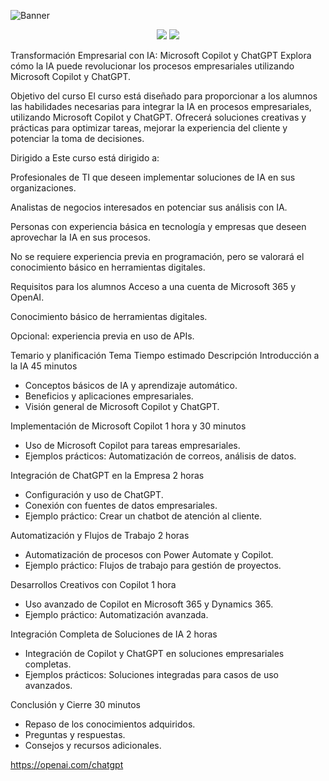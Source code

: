 ![Banner](https://th.bing.com/th/id/R.59c0821ddf90ff1575d68655d0507e6b?rik=uWEDeubwMD52gQ&riu=http%3a%2f%2fwww.uctoday.com%2fwp-content%2fuploads%2f2023%2f10%2fChatGPT-vs-Microsoft-Copilot-The-Major-Differences.jpg&ehk=Vw6R5dqZ1A4QwFwgd1J3JpjJTqkiUuzZDvSs0d4DPEQ%3d&risl=&pid=ImgRaw&r=0)
<p align="center"> <a href="https://copilot.microsoft.com" alt="Microsoft Copilot"><img src="https://img.shields.io/badge/Microsoft-Copilot-green"></a> <a href="https://openai.com/chatgpt" alt="ChatGPT"><img src="https://img.shields.io/badge/ChatGPT-IA-orange"></a> </p>

Transformación Empresarial con IA: Microsoft Copilot y ChatGPT
Explora cómo la IA puede revolucionar los procesos empresariales utilizando Microsoft Copilot y ChatGPT.

Objetivo del curso
El curso está diseñado para proporcionar a los alumnos las habilidades necesarias para integrar la IA en procesos empresariales, utilizando Microsoft Copilot y ChatGPT. Ofrecerá soluciones creativas y prácticas para optimizar tareas, mejorar la experiencia del cliente y potenciar la toma de decisiones.

Dirigido a
Este curso está dirigido a:

Profesionales de TI que deseen implementar soluciones de IA en sus organizaciones.

Analistas de negocios interesados en potenciar sus análisis con IA.

Personas con experiencia básica en tecnología y empresas que deseen aprovechar la IA en sus procesos.

No se requiere experiencia previa en programación, pero se valorará el conocimiento básico en herramientas digitales.

Requisitos para los alumnos
Acceso a una cuenta de Microsoft 365 y OpenAI.

Conocimiento básico de herramientas digitales.

Opcional: experiencia previa en uso de APIs.

Temario y planificación
Tema	Tiempo estimado	Descripción
Introducción a la IA	45 minutos	<ul><li>Conceptos básicos de IA y aprendizaje automático.</li><li>Beneficios y aplicaciones empresariales.</li><li>Visión general de Microsoft Copilot y ChatGPT.</li></ul>
Implementación de Microsoft Copilot	1 hora y 30 minutos	<ul><li>Uso de Microsoft Copilot para tareas empresariales.</li><li>Ejemplos prácticos: Automatización de correos, análisis de datos.</li></ul>
Integración de ChatGPT en la Empresa	2 horas	<ul><li>Configuración y uso de ChatGPT.</li><li>Conexión con fuentes de datos empresariales.</li><li>Ejemplo práctico: Crear un chatbot de atención al cliente.</li></ul>
Automatización y Flujos de Trabajo	2 horas	<ul><li>Automatización de procesos con Power Automate y Copilot.</li><li>Ejemplo práctico: Flujos de trabajo para gestión de proyectos.</li></ul>
Desarrollos Creativos con Copilot	1 hora	<ul><li>Uso avanzado de Copilot en Microsoft 365 y Dynamics 365.</li><li>Ejemplo práctico: Automatización avanzada.</li></ul>
Integración Completa de Soluciones de IA	2 horas	<ul><li>Integración de Copilot y ChatGPT en soluciones empresariales completas.</li><li>Ejemplos prácticos: Soluciones integradas para casos de uso avanzados.</li></ul>
Conclusión y Cierre	30 minutos	<ul><li>Repaso de los conocimientos adquiridos.</li><li>Preguntas y respuestas.</li><li>Consejos y recursos adicionales.</li></ul>
https://openai.com/chatgpt
